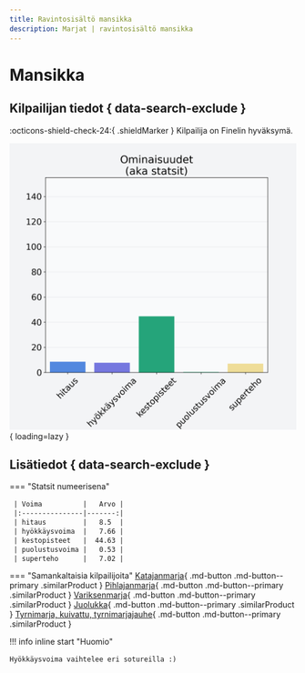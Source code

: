 ```yaml
---
title: Ravintosisältö mansikka
description: Marjat | ravintosisältö mansikka
---
```


# Mansikka


## Kilpailijan tiedot { data-search-exclude }

:octicons-shield-check-24:{ .shieldMarker } Kilpailija on Finelin hyväksymä.

![Mansikka](./images/mansikka.png){ loading=lazy }

## Lisätiedot { data-search-exclude }
=== "Statsit numeerisena"

     | Voima          |   Arvo |
     |:---------------|-------:|
     | hitaus         |   8.5  |
     | hyökkäysvoima  |   7.66 |
     | kestopisteet   |  44.63 |
     | puolustusvoima |   0.53 |
     | superteho      |   7.02 |

=== "Samankaltaisia kilpailijoita"
    [Katajanmarja](/katajanmarja){ .md-button .md-button--primary .similarProduct }
    [Pihlajanmarja](/pihlajanmarja){ .md-button .md-button--primary .similarProduct }
    [Variksenmarja](/variksenmarja){ .md-button .md-button--primary .similarProduct }
    [Juolukka](/juolukka){ .md-button .md-button--primary .similarProduct }
    [Tyrnimarja, kuivattu, tyrnimarjajauhe](/tyrnimarja-kuivattu-tyrnimarjajauhe){ .md-button .md-button--primary .similarProduct }

!!! info inline start "Huomio"

    Hyökkäysvoima vaihtelee eri sotureilla :)
